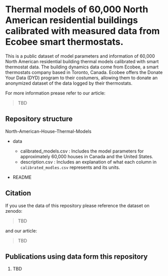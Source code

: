 # Thermal models of 60,000 North American residential buildings calibrated with measured data from Ecobee smart thermostats.

This is a public dataset of model parameters and information of 60,000 North American residential building thermal models calibrated with smart thermostat data. The building dynamics data come from Ecobee, a smart thermostats company based in Toronto, Canada. Ecobee offers the Donate Your Data (DYD) program to their costumers, allowing them to donate an anonymized dataset of the data logged by their thermostats.

For more information prease refer to our article:
> TBD

## Repository structure

 North-American-House-Thermal-Models 
* data
  * calibrated_models.csv : Includes the model parameters for approximately 60,000 houses in Canada and the United States.
  * description.csv       : Includes an explanation of what each column in `calibrated_modles.csv` represents and its units.

* README

## Citation

If you use the data of this repository please reference the dataset on zenodo:
>TBD

and our article:
>TBD

## Publications using data form this repository

1. TBD

